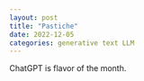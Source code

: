 ```yaml
---
layout: post
title: "Pastiche"
date: 2022-12-05
categories: generative text LLM
---
```


ChatGPT is flavor of the month. 
